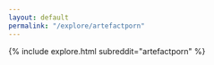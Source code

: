 ```yaml
---
layout: default
permalink: "/explore/artefactporn"
---
```


<link rel="stylesheet" type="text/css" href="/static/css/explore.css">
{% include explore.html subreddit="artefactporn" %}
